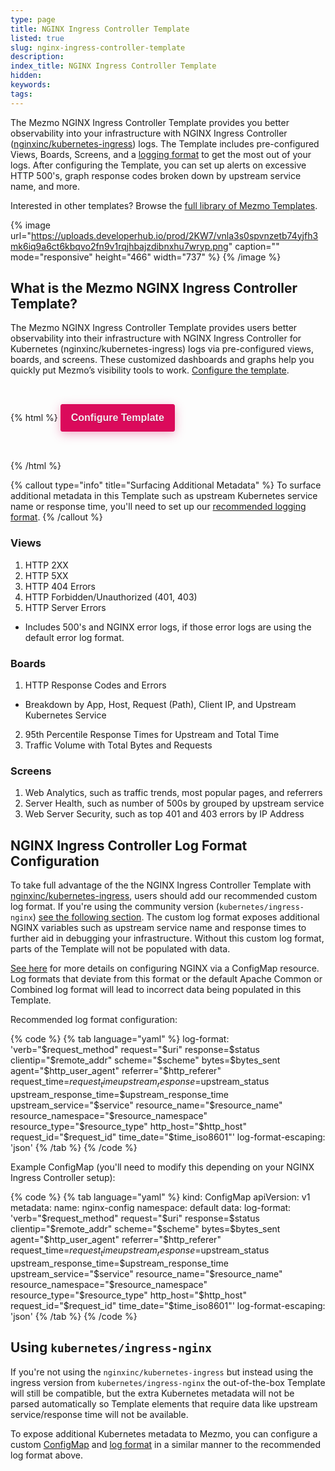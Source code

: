 ```yaml
---
type: page
title: NGINX Ingress Controller Template
listed: true
slug: nginx-ingress-controller-template
description: 
index_title: NGINX Ingress Controller Template
hidden: 
keywords: 
tags: 
---
```




The Mezmo NGINX Ingress Controller Template provides you better observability into your infrastructure with NGINX Ingress Controller ([nginxinc/kubernetes-ingress](https://github.com/nginxinc/kubernetes-ingress)) logs. The Template includes pre-configured Views, Boards, Screens, and a [logging format](#nginx-ingress-controller-recommended-log-format-configuration) to get the most out of your logs. After configuring the Template, you can set up alerts on excessive HTTP 500's, graph response codes broken down by upstream service name, and more.

Interested in other templates? Browse the [full library of Mezmo Templates](https://app.Mezmo.com/manage/template-library).



{% image url="https://uploads.developerhub.io/prod/2KW7/vnla3s0spvnzetb74yjfh3mk6iq9a6ct6kbqvo2fn9v1rqjhbajzdibnxhu7wryp.png" caption="" mode="responsive" height="466" width="737" %}
{% /image %}



## What is the Mezmo NGINX Ingress Controller Template?

The Mezmo NGINX Ingress Controller Template provides users better observability into their infrastructure with NGINX Ingress Controller for Kubernetes (nginxinc/kubernetes-ingress) logs via pre-configured views, boards, and screens.  These customized dashboards and graphs help you quickly put Mezmo’s visibility tools to work. [Configure the template](https://app.Mezmo.com/manage/template-library/nginx-ingress-controller).



{% html %}
<a href="https://app.logdna.com/manage/template-library/nginx-ingress-controller">
  <button class="brand-btn" style="margin: 32px 0;">
    Configure Template
  </button>
</a>
<style>        
  .brand-btn {
    padding: 8px 16px;
    height: 44px;
    background: #DB0A5B;
    border: 1px solid #DB0A5B;
    box-shadow: 0px 4px 16px rgba(225, 54, 120, 0.4);
    border-radius: 3px;
    color: #FBE8F0;
    text-shadow: 0px 1px 0px rgba(0, 0, 0, 0.3);
    font-weight: 600;
    font-size: 16px;
    cursor: pointer;
  }
</style>
{% /html %}





{% callout type="info" title="Surfacing Additional Metadata" %}
To surface additional metadata in this Template such as upstream Kubernetes service name or response time, you'll need to set up our [recommended logging format](#nginx-ingress-controller-log-format-configuration).
{% /callout %}



### Views

1. HTTP 2XX
2. HTTP 5XX
3. HTTP 404 Errors
4. HTTP Forbidden/Unauthorized (401, 403)
5. HTTP Server Errors

- Includes 500's and NGINX error logs, if those error logs are using the default error log format.

### Boards

1. HTTP Response Codes and Errors

- Breakdown by App, Host, Request (Path), Client IP, and Upstream Kubernetes Service

2. 95th Percentile Response Times for Upstream and Total Time
3. Traffic Volume with Total Bytes and Requests

### Screens

1. Web Analytics, such as traffic trends, most popular pages, and referrers
2. Server Health, such as number of 500s by grouped by upstream service
3. Web Server Security, such as top 401 and 403 errors by IP Address

## NGINX Ingress Controller Log Format Configuration

To take full advantage of the the NGINX Ingress Controller Template with [nginxinc/kubernetes-ingress](https://github.com/nginxinc/kubernetes-ingress), users should add our recommended custom log format. If you're using the community version (`kubernetes/ingress-nginx`) [see the following section](#using-kubernetesingress-nginx). The custom log format exposes additional NGINX variables such as upstream service name and response times to further aid in debugging your infrastructure. Without this custom log format, parts of the Template will not be populated with data.

[See here](https://docs.nginx.com/nginx-ingress-controller/configuration/global-configuration/configmap-resource/) for more details on configuring NGINX via a ConfigMap resource. Log formats that deviate from this format or the default Apache Common or Combined log format will lead to incorrect data being populated in this Template.

Recommended log format configuration:



{% code %}
{% tab language="yaml" %}
log-format: 'verb="$request_method" request="$uri" response=$status clientip="$remote_addr" scheme="$scheme" bytes=$bytes_sent agent="$http_user_agent" referrer="$http_referer" request_time=$request_time upstream_response=$upstream_status upstream_response_time=$upstream_response_time upstream_service="$service" resource_name="$resource_name" resource_namespace="$resource_namespace" resource_type="$resource_type" http_host="$http_host" request_id="$request_id" time_date="$time_iso8601"'
log-format-escaping: 'json'
{% /tab %}
{% /code %}



Example ConfigMap (you'll need to modify this depending on your NGINX Ingress Controller setup):



{% code %}
{% tab language="yaml" %}
kind: ConfigMap
apiVersion: v1
metadata:
name: nginx-config
namespace: default
data:
log-format: 'verb="$request_method" request="$uri" response=$status clientip="$remote_addr" scheme="$scheme" bytes=$bytes_sent agent="$http_user_agent" referrer="$http_referer" request_time=$request_time upstream_response=$upstream_status upstream_response_time=$upstream_response_time upstream_service="$service" resource_name="$resource_name" resource_namespace="$resource_namespace" resource_type="$resource_type" http_host="$http_host" request_id="$request_id" time_date="$time_iso8601"'
log-format-escaping: 'json'
{% /tab %}
{% /code %}



## Using `kubernetes/ingress-nginx`

If you're not using the `nginxinc/kubernetes-ingress` but instead using the ingress version from `kubernetes/ingress-nginx` the out-of-the-box Template will still be compatible, but the extra Kubernetes metadata will not be parsed automatically so Template elements that require data like upstream service/response time will not be available.

To expose additional Kubernetes metadata to Mezmo, you can configure a custom [ConfigMap](https://kubernetes.github.io/ingress-nginx/examples/customization/custom-configuration/) and [log format](https://kubernetes.github.io/ingress-nginx/user-guide/nginx-configuration/log-format/) in a similar manner to the recommended log format above.



